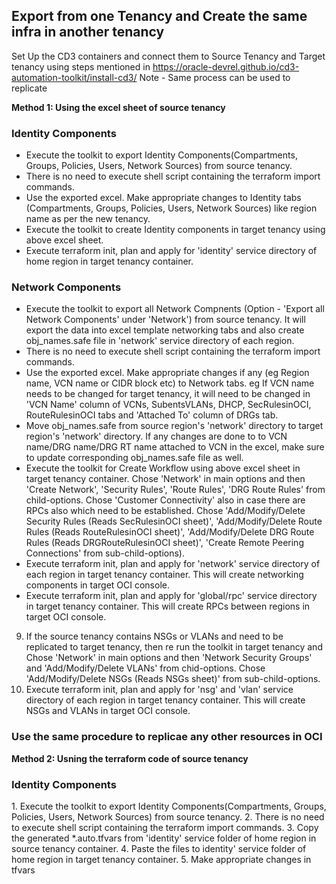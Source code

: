 <h2>Export from one Tenancy and  Create the same infra in another tenancy </h2>

Set Up the CD3 containers and connect them to Source Tenancy and Target tenancy using steps mentioned in https://oracle-devrel.github.io/cd3-automation-toolkit/install-cd3/
Note - Same process can be used to replicate 

**Method 1: Using the excel sheet of source tenancy**
<h3> Identity Components </h3>

- Execute the toolkit to export Identity Components(Compartments, Groups, Policies, Users, Network Sources) from source tenancy.
- There is no need to execute shell script containing the terraform import commands.
- Use the exported excel. Make appropriate changes to Identity tabs (Compartments, Groups, Policies, Users, Network Sources) like region name as per the new tenancy.
- Execute the toolkit to create Identity components in target tenancy using above excel sheet.
- Execute terraform init, plan and apply for 'identity' service directory of home region in target tenancy container.

<h3> Network Components </h3>

- Execute the toolkit to export all Network Compnents (Option - 'Export all Network Components' under 'Network') from source tenancy. It will export the data into excel template networking tabs and also create obj_names.safe file in 'network' service directory of each region.
- There is no need to execute shell script containing the terraform import commands.
- Use the exported excel. Make appropriate changes if any (eg Region name, VCN name or CIDR block etc) to Network tabs. eg If VCN name needs to be changed for target tenancy, it will need to be changed in 'VCN Name' column of VCNs, SubentsVLANs, DHCP, SecRulesinOCI, RouteRulesinOCI tabs and 'Attached To' column of DRGs tab.
- Move obj_names.safe from source region's 'network' directory  to target region's 'network' directory. If any changes are done to to VCN name/DRG name/DRG RT name attached to VCN in the excel, make sure to update corresponding obj_names.safe file as well.
- Execute the toolkit for Create Workflow using above excel sheet in target tenancy container. Chose 'Network' in main options and then 'Create Network', 'Security Rules', 'Route Rules', 'DRG Route Rules' from child-options. Chose 'Customer Connectivity' also in case there are RPCs also which need to be established. Chose 'Add/Modify/Delete Security Rules (Reads SecRulesinOCI sheet)', 'Add/Modify/Delete Route Rules (Reads RouteRulesinOCI sheet)', 'Add/Modify/Delete DRG Route Rules (Reads DRGRouteRulesinOCI sheet)', 'Create Remote Peering Connections' from sub-child-options).
- Execute terraform init, plan and apply for 'network' service directory of each region in target tenancy container. This will create networking components in target OCI console.
- Execute terraform init, plan and apply for 'global/rpc' service directory in target tenancy container. This will create RPCs between regions in target OCI console.

9. If the source tenancy contains NSGs or VLANs and need to be replicated to target tenancy, then re run the toolkit in target tenancy and Chose 'Network' in main options and then 'Network Security Groups' and 'Add/Modify/Delete VLANs' from chid-options. Chose 'Add/Modify/Delete NSGs (Reads NSGs sheet)' from sub-child-options.
10. Execute terraform init, plan and apply for 'nsg' and 'vlan' service directory of each region in target tenancy container. This will create NSGs and VLANs in target OCI console.

<h3> Use the same procedure to replicae any other resources in OCI </h3>

**Method 2: Usning the terraform code of source tenancy**
<h3> Identity Components </h3>
1. Execute the toolkit to export Identity Components(Compartments, Groups, Policies, Users, Network Sources) from source tenancy. 
2. There is no need to execute shell script containing the terraform import commands.
3. Copy the generated *.auto.tfvars from 'identity' service folder of home region in source tenancy container.
4. Paste the files to identity' service folder of home region in target tenancy container.
5. Make appropriate changes in tfvars 
   

